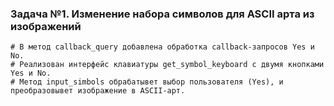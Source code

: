 ### Задача №1. Изменение набора символов для ASCII арта из изображений
    # В метод callback_query добавлена обработка callback-запросов Yes и No. 
    # Реализован интерфейс клавиатуры get_symbol_keyboard с двумя кнопками Yes и No.
    # Метод input_simbols обрабатывет выбор пользователя (Yes), и преобразовывет изображение в ASCII-арт.